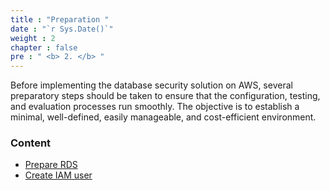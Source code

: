 ```yaml
---
title : "Preparation "
date : "`r Sys.Date()`"
weight : 2
chapter : false
pre : " <b> 2. </b> "
---
```



Before implementing the database security solution on AWS, several preparatory steps should be taken to ensure that the configuration, testing, and evaluation processes run smoothly. The objective is to establish a minimal, well-defined, easily manageable, and cost-efficient environment.

### Content
  - [Prepare RDS](2.1-createandsetup/)
  - [Create IAM user](2.2-createiamuser/)
